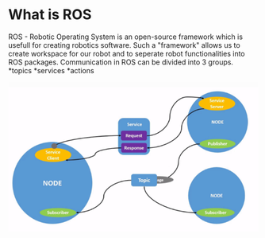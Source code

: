 # What is ROS
ROS - Robotic Operating System is an open-source framework which is usefull for creating robotics software.
Such a "framework" allows us to create workspace for our robot and to seperate robot functionalities into 
ROS packages. Communication in ROS can be divided into 3 groups.
*topics
*services
*actions

![img_3.png](img_3.png)